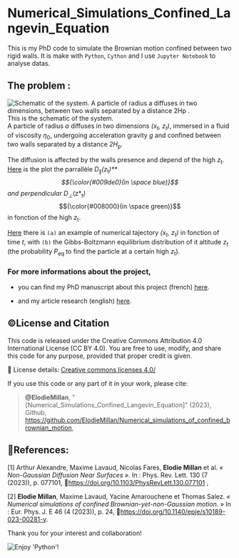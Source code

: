 # Numerical_Simulations_Confined_Langevin_Equation

This is my PhD code to simulate the Brownian motion confined between two rigid walls.
It is make with `Python`, `Cython` and I use `Jupyter Notebook` to analyse datas.

## The problem :
![Schematic of the system. A particle of radius *a* diffuses in two dimensions, between two walls separated by a distance *2H*<sub>p </sub>.](https://media.springernature.com/lw685/springer-static/image/art%3A10.1140%2Fepje%2Fs10189-023-00281-y/MediaObjects/10189_2023_281_Figa_HTML.png?as=webp) \
This is the schematic of the system. \
A particle of radius *a* diffuses in two dimensions *(x<sub>t</sub>, z<sub>t</sub>)*, immersed in a fluid of viscosity *η*<sub>0</sub>, undergoing acceleration gravity *g* and confined between two walls separated by a distance *2H*<sub>p</sub>.

The diffusion is affected by the walls presence and depend of the high *z*<sub>t</sub>. [Here](Double_Walls_Overdamped_Langevin_Python/Diffusion.pdf) is the plot the parrallèle *D*<sub>∥</sub>*(z*<sub>t</sub>*)** $${\color{#009de0}(in \space blue)}$$ and perpendicular *D*<sub>⊥</sub>*(z*<sub>t</sub>*)* $${\color{#008000}(in \space green)}$$ in fonction of the high *z*<sub>t</sub>.

[Here](Optimisations/Figures/Traj_Peq.pdf) there is `(a)` an example of numerical tajectory *(x<sub>t</sub>, z<sub>t</sub>)* in fonction of time *t*, with `(b)` the Gibbs-Boltzmann equilibrium distribution of it altitude *z<sub>t</sub>* (the probability *P*<sub>eq</sub> to find the particle at a certain high *z*<sub>t</sub>).

### For more informations about the project, 
- you can find my PhD manuscript about this project (french) [here]([Optimisations/Figures/Traj_Peq.pdf](https://theses.hal.science/tel-04583730)).

- and my article research (english) [here](https://link.springer.com/article/10.1140/epje/s10189-023-00281-y).

## ©️License and Citation
This code is released under the Creative Commons Attribution 4.0 International License (CC BY 4.0).
You are free to use, modify, and share this code for any purpose, provided that proper credit is given.

🔗 License details: [Creative commons licenses 4.0/](https://creativecommons.org/licenses/by/4.0/)

If you use this code or any part of it in your work, please cite:

> **@ElodieMillan**, "[Numerical_Simulations_Confined_Langevin_Equation]" (2023), Github, https://github.com/ElodieMillan/Numerical_simulations_of_confined_brownian_motion,

## 📰References: 
[1] Arthur Alexandre, Maxime Lavaud, Nicolas Fares, **Elodie Millan** et al. _« Non-Gaussian Diffusion
Near Surfaces »_. In : Phys. Rev. Lett. 130 (7 (2023)), p. 077101, 🔗https://doi.org/10.1103/PhysRevLett.130.077101 ,

[2] **Elodie Millan**, Maxime Lavaud, Yacine Amarouchene et Thomas Salez. _« Numerical simulations of
confined Brownian-yet-non-Gaussian motion. »_ In : Eur. Phys. J. E 46 (4 (2023)), p. 24, 🔗https://doi.org/10.1140/epje/s10189-023-00281-y.

Thank you for your interest and collaboration!

![Enjoy 'Python'!](https://myoctocat.com/assets/images/base-octocat.svg)
